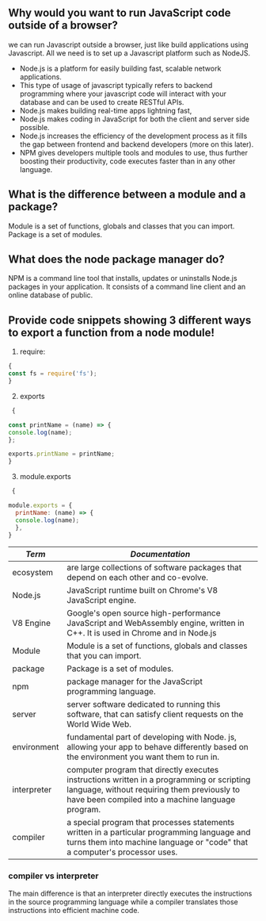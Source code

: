 ## Why would you want to run JavaScript code outside of a browser?

we can run Javascript outside a browser, just like build applications using Javascript.
All we need is to set up a Javascript platform such as NodeJS.

- Node.js is a platform for easily building fast, scalable network applications.
- This type of usage of javascript typically refers to backend programming where your javascript code will interact with your database and can be used to create RESTful APIs.
- Node.js makes building real-time apps lightning fast,
- Node.js makes coding in JavaScript for both the client and server side possible.
- Node.js increases the efficiency of the development process as it fills the gap between frontend and backend developers (more on this later).
- NPM gives developers multiple tools and modules to use, thus further boosting their productivity,
code executes faster than in any other language.

## What is the difference between a module and a package?
Module is a set of functions, globals and classes that you can import. Package is a set of modules.

## What does the node package manager do?
 NPM is a command line tool that installs, updates or uninstalls Node.js packages in your application.
 It consists of a command line client and an online database of public.

 ## Provide code snippets showing 3 different ways to export a function from a node module!
 1. require:
 ```javaScript
 {
 const fs = require('fs');
 }
 ```

2. exports
```javaScript
 {

const printName = (name) => {
console.log(name);
};

exports.printName = printName;
}
 ```

3. module.exports
```javaScript
 {

module.exports = {
  printName: (name) => {
  console.log(name);
  },
}
 ```

*Term*             |    *Documentation*
------------------ |    -----------
ecosystem          |    are large collections of software packages that depend on each other and co-evolve.
Node.js            |    JavaScript runtime built on Chrome's V8 JavaScript engine.
V8 Engine          |    Google's open source high-performance JavaScript and WebAssembly engine, written in C++. It is  used in Chrome and in Node.js
Module             |    Module is a set of functions, globals and classes that you can import.
package            |    Package is a set of modules.
npm                |    package manager for the JavaScript programming language.
server             |    server software dedicated to running this software, that can satisfy client requests on the World Wide Web.
environment        |    fundamental part of developing with Node. js, allowing your app to behave differently based on the environment you want them to run in.
interpreter        |    computer program that directly executes instructions written in a programming or scripting language, without requiring them previously to have been compiled into a machine language program.
compiler           |    a special program that processes statements written in a particular programming language and turns them into machine language or "code" that a computer's processor uses. 

### compiler vs interpreter
The main difference is that an interpreter directly executes the instructions in the source programming language while a compiler translates those instructions into efficient machine code. 

